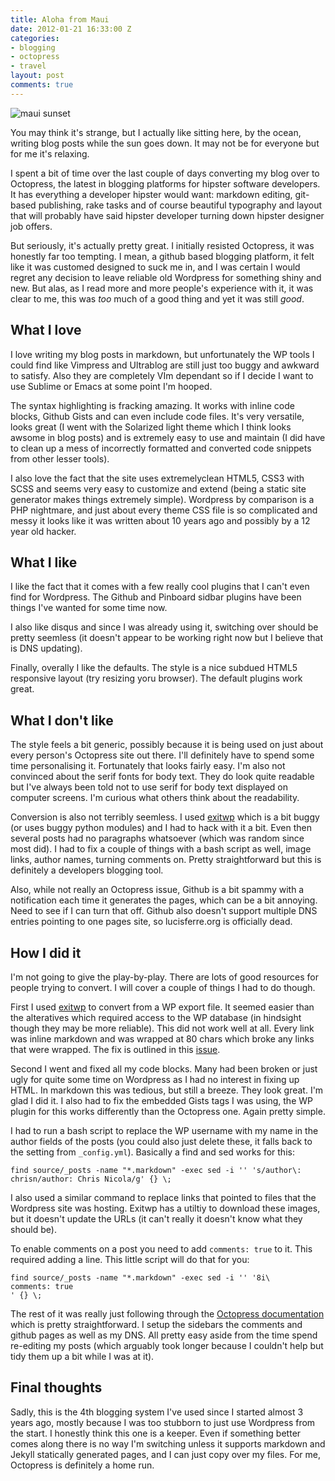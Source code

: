 ```yaml
---
title: Aloha from Maui
date: 2012-01-21 16:33:00 Z
categories:
- blogging
- octopress
- travel
layout: post
comments: true
---
```


![maui sunset][sunsetthumb]

You may think it's strange, but I actually like sitting here, by the ocean, writing blog posts while the sun goes down. It may not be for everyone but for me it's relaxing.

I spent a bit of time over the last couple of days converting my blog over to Octopress, the latest in blogging platforms for hipster software developers. It has everything a developer hipster would want: markdown editing, git-based publishing, rake tasks and of course beautiful typography and layout that will probably have said hipster developer turning down hipster designer job offers.

<!--more-->

But seriously, it's actually pretty great. I initially resisted Octopress, it was honestly far too tempting. I mean, a github based blogging platform, it felt like it was customed designed to suck me in, and I was certain I would regret any decision to leave reliable old Wordpress for something shiny and new. But alas, as I read more and more people's experience with it, it was clear to me, this was *too* much of a good thing and yet it was still *good*.

## What I love

I love writing my blog posts in markdown, but unfortunately the WP tools I could find like Vimpress and Ultrablog are still just too buggy and awkward to satisfy. Also they are completely VIm dependant so if I decide I want to use Sublime or Emacs at some point I'm hooped.

The syntax highlighting is fracking amazing. It works with inline code blocks, Github Gists and can even include code files. It's very versatile, looks great (I went with the Solarized light theme which I think looks awsome in blog posts) and is extremely easy to use and maintain (I did have to clean up a mess of incorrectly formatted and converted code snippets from other lesser tools).

I also love the fact that the site uses extremelyclean HTML5, CSS3 with SCSS and seems very easy to customize and extend (being a static site generator makes things extremely simple). Wordpress by comparison is a PHP nightmare, and just about every theme CSS file is so complicated and messy it looks like it was written about 10 years ago and possibly by a 12 year old hacker.

## What I like

I like the fact that it comes with a few really cool plugins that I can't even find for Wordpress. The Github and Pinboard sidbar plugins have been things I've wanted for some time now.

I also like disqus and since I was already using it, switching over should be pretty seemless (it doesn't appear to be working right now but I believe that is DNS updating).

Finally, overally I like the defaults. The style is a nice subdued HTML5 responsive layout (try resizing yoru browser). The default plugins work great.

## What I don't like

The style feels a bit generic, possibly because it is being used on just about every person's Octopress site out there. I'll definitely have to spend some time personalising it. Fortunately that looks fairly easy. I'm also not convinced about the serif fonts for body text. They do look quite readable but I've always been told not to use serif for body text displayed on computer screens. I'm curious what others think about the readability.

Conversion is also not terribly seemless. I used [exitwp][exitwp] which is a bit buggy (or uses buggy python modules) and I had to hack with it a bit. Even then several posts had no paragraphs whatsoever (which was random since most did). I had to fix a couple of things with a bash script as well, image links, author names, turning comments on. Pretty straightforward but this is definitely a developers blogging tool.

Also, while not really an Octopress issue, Github is a bit spammy with a notification each time it generates the pages, which can be a bit annoying. Need to see if I can turn that off. Github also doesn't support multiple DNS entries pointing to one pages site, so lucisferre.org is officially dead.

## How I did it

I'm not going to give the play-by-play. There are lots of good resources for people trying to convert. I will cover a couple of things I had to do though.

First I used [exitwp][exitwp] to convert from a WP export file. It seemed easier than the alteratives which required access to the WP database (in hindsight though they may be more reliable). This did not work well at all. Every link was inline markdown and was wrapped at 80 chars which broke any links that were wrapped. The fix is outlined in this [issue][exitwpissue]. 

Second I went and fixed all my code blocks. Many had been broken or just ugly for quite some time on Wordpress as I had no interest in fixing up HTML. In markdown this was tedious, but still a breeze. They look great. I'm glad I did it. I also had to fix the embedded Gists tags I was using, the WP plugin for this works differently than the Octopress one. Again pretty simple.

I had to run a bash script to replace the WP username with my name in the author fields of the posts (you could also just delete these, it falls back to the setting from `_config.yml`). Basically a find and sed works for this:

    find source/_posts -name "*.markdown" -exec sed -i '' 's/author\: chrisn/author: Chris Nicola/g' {} \;

I also used a similar command to replace links that pointed to files that the Wordpress site was hosting. Exitwp has a utiltiy to download these images, but it doesn't update the URLs (it can't really it doesn't know what they should be).

To enable comments on a post you need to add `comments: true` to it. This required adding a line. This little script will do that for you:

    find source/_posts -name "*.markdown" -exec sed -i '' '8i\
    comments: true
    ' {} \; 

The rest of it was really just following through the [Octopress documentation][octodoc] which is pretty straightforward. I setup the sidebars the comments and github pages as well as my DNS. All pretty easy aside from the time spend re-editing my posts (which arguably took longer because I couldn't help but tidy them up a bit while I was at it).

## Final thoughts

Sadly, this is the 4th blogging system I've used since I started almost 3 years ago, mostly because I was too stubborn to just use Wordpress from the start. I honestly think this one is a keeper. Even if something better comes along there is no way I'm switching unless it supports markdown and Jekyll statically generated pages, and I can just copy over my files. For me, Octopress is definitely a home run.

[sunsetthumb]:https://lh6.googleusercontent.com/-T1VavFTtTME/TxuGesuolXI/AAAAAAAAAfc/m_SRew83wXE/s800/IMGP5742.jpg
[exitwp]:https://github.com/thomasf/exitwp
[exitwpissue]:https://github.com/thomasf/exitwp/issues/6
[octodoc]:http://octopress.org/docs/
